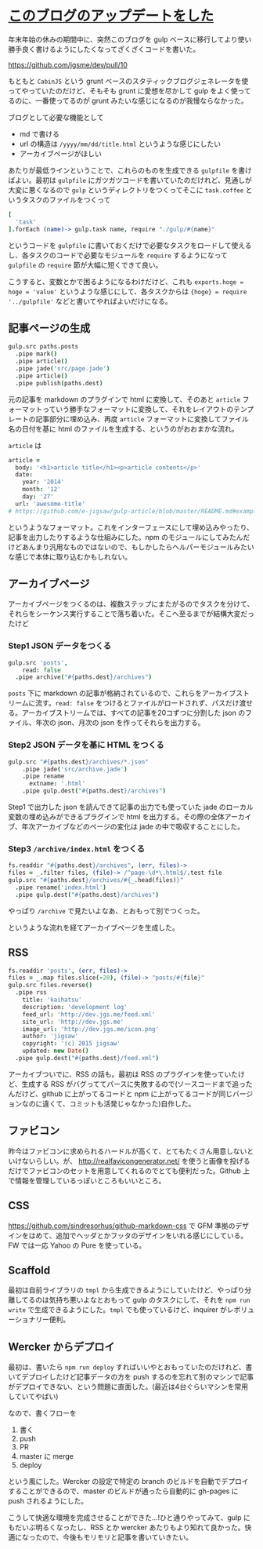 # [このブログのアップデートをした](/2015/01/16/updated-blog.html)

年末年始の休みの期間中に、突然このブログを gulp ベースに移行してより使い勝手良く書けるようにしたくなってざくざくコードを書いた。

https://github.com/jgsme/dev/pull/10

もともと `CabinJS` という grunt ベースのスタティックブログジェネレータを使ってやっていたのだけど、そもそも grunt に愛想を尽かして gulp をよく使ってるのに、一番使ってるのが grunt みたいな感じになるのが我慢ならなかった。

ブログとして必要な機能として

* md で書ける
* url の構造は `/yyyy/mm/dd/title.html` というような感じにしたい
* アーカイブページがほしい

あたりが最低ラインということで、これらのものを生成できる `gulpfile` を書けばよい。最初は `gulpfile` にガツガツコードを書いていたのだけれど、見通しが大変に悪くなるので `gulp` というディレクトリをつくってそこに `task.coffee` というタスクのファイルをつくって

```coffee
[
  'task'
].forEach (name)-> gulp.task name, require "./gulp/#{name}"
```

というコードを `gulpfile` に書いておくだけで必要なタスクをロードして使えるし、各タスクのコードで必要なモジュールを `require` するようになって `gulpfile` の `require` 節が大幅に短くできて良い。

こうすると、変数とかで困るようになるわけだけど、これも `exports.hoge = hoge = 'value'` というような感じにして、各タスクからは `{hoge} = require '../gulpfile'` などと書いてやればよいだけになる。

## 記事ページの生成

```coffee
gulp.src paths.posts
  .pipe mark()
  .pipe article()
  .pipe jade('src/page.jade')
  .pipe article()
  .pipe publish(paths.dest)
```

元の記事を markdown のプラグインで html に変換して、そのあと `article` フォーマットっていう勝手なフォーマットに変換して、それをレイアウトのテンプレートの記事部分に埋め込み、再度 `article` フォーマットに変換してファイル名の日付を基に html のファイルを生成する、というのがおおまかな流れ。

`article` は

```coffee
article =
  body: '<h1>article title</h1><p>article contents</p>'
  date:
    year: '2014'
    month: '12'
    day: '27'
  url: 'awesome-title'
# https://github.com/e-jigsaw/gulp-article/blob/master/README.md#example
```

というようなフォーマット。これをインターフェースにして埋め込みやったり、記事を出力したりするような仕組みにした。npm のモジュールにしてみたんだけどあんまり汎用なものではないので、もしかしたらヘルパーモジュールみたいな感じで本体に取り込むかもしれない。

## アーカイブページ

アーカイブページをつくるのは、複数ステップにまたがるのでタスクを分けて、それらをシーケンス実行することで落ち着いた。そこへ至るまでが結構大変だったけど

### Step1 JSON データをつくる

```coffee
gulp.src 'posts',
    read: false
  .pipe archive("#{paths.dest}/archives")
```

`posts` 下に markdown の記事が格納されているので、これらをアーカイブストリームに流す。`read: false` をつけるとファイルがロードされず、パスだけ渡せる。アーカイブストリームでは、すべての記事を20コずつに分割した json のファイル、年次の json、月次の json を作ってそれらを出力する。

### Step2 JSON データを基に HTML をつくる

```coffee
gulp.src "#{paths.dest}/archives/*.json"
    .pipe jade('src/archive.jade')
    .pipe rename
      extname: '.html'
    .pipe gulp.dest("#{paths.dest}/archives")
```

Step1 で出力した json を読んできて記事の出力でも使っていた jade のローカル変数の埋め込みができるプラグインで html を出力する。その際の全体アーカイブ、年次アーカイブなどのページの変化は jade の中で吸収することにした。

### Step3 `/archive/index.html` をつくる

```coffee
fs.readdir "#{paths.dest}/archives", (err, files)->
files = _.filter files, (file)-> /^page-\d*\.html$/.test file
gulp.src "#{paths.dest}/archives/#{_.head(files)}"
  .pipe rename('index.html')
  .pipe gulp.dest("#{paths.dest}/archives")
```

やっぱり `/archive` で見たいよなあ、とおもって別でつくった。

というような流れを経てアーカイブページを生成した。

## RSS

```coffee
fs.readdir 'posts', (err, files)->
files = _.map files.slice(-20), (file)-> "posts/#{file}"
gulp.src files.reverse()
  .pipe rss
    title: 'kaihatsu'
    description: 'development log'
    feed_url: 'http://dev.jgs.me/feed.xml'
    site_url: 'http://dev.jgs.me'
    image_url: 'http://dev.jgs.me/icon.png'
    author: 'jigsaw'
    copyright: '(c) 2015 jigsaw'
    updated: new Date()
  .pipe gulp.dest("#{paths.dest}/feed.xml")
```

アーカイブついでに、RSS の話も。最初は RSS のプラグインを使っていたけど、生成する RSS がバグっててパースに失敗するので(ソースコードまで追ったんだけど、github に上がってるコードと npm に上がってるコードが同じバージョンなのに違くて、コミットも活発じゃなかった)自作した。

## ファビコン

昨今はファビコンに求められるハードルが高くて、とてもたくさん用意しないといけないらしい。が、 http://realfavicongenerator.net/ を使うと画像を投げるだけでファビコンのセットを用意してくれるのでとても便利だった。Github 上で情報を管理しているっぽいところもいいところ。

## CSS

https://github.com/sindresorhus/github-markdown-css で GFM 準拠のデザインをはめて、追加でヘッダとかフッタのデザインをいれる感じにしている。FW では一応 Yahoo の Pure を使っている。

## Scaffold

最初は自前ライブラリの `tmpl` から生成できるようにしていたけど、やっぱり分離してるのは気持ち悪いよなとおもって gulp のタスクにして、それを `npm run write` で生成できるようにした。`tmpl` でも使っているけど、inquirer がレボリューショナリー便利。

## Wercker からデプロイ

最初は、書いたら `npm run deploy` すればいいやとおもっていたのだけれど、書いてデプロイしたけど記事データの方を push するのを忘れて別のマシンで記事がデプロイできない、という問題に直面した。(最近は4台ぐらいマシンを常用していてやばい)

なので、書くフローを

1. 書く
2. push
3. PR
4. master に merge
5. deploy

という風にした。Wercker の設定で特定の branch のビルドを自動でデプロイすることができるので、master のビルドが通ったら自動的に gh-pages に push されるようにした。

こうして快適な環境を完成させることができた...!ひと通りやってみて、gulp にもだいぶ明るくなったし、RSS とか wercker あたりもより知れて良かった。快適になったので、今後もモリモリと記事を書いていきたい。
